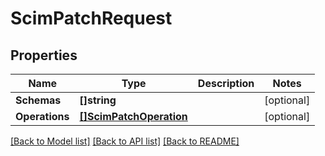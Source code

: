 # ScimPatchRequest

## Properties

Name | Type | Description | Notes
------------ | ------------- | ------------- | -------------
**Schemas** | **[]string** |  |[optional] 
**Operations** | [**[]ScimPatchOperation**](ScimPatchOperation.md) |  |[optional] 

[[Back to Model list]](../README.md#documentation-for-models) [[Back to API list]](../README.md#documentation-for-api-endpoints) [[Back to README]](../README.md)


